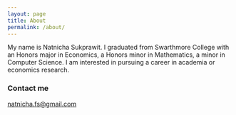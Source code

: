 ```yaml
---
layout: page
title: About
permalink: /about/
---
```


My name is Natnicha Sukprawit. I graduated from Swarthmore College with an Honors major in Economics, a Honors minor in Mathematics, a minor in Computer Science. I am interested in pursuing a career in academia or economics research. 

### Contact me

[natnicha.fs@gmail.com](mailto:natnicha.fs@gmail.com)
